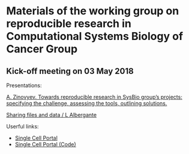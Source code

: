 # Materials of the working group on reproducible research in Computational Systems Biology of Cancer Group

## Kick-off meeting on 03 May 2018

Presentations:

<a href="https://github.com/sysbio-curie/Reproducible-research-working-group/blob/master/files/Zinovyev300418_ReproducibleResearch.pptx">A. Zinovyev. Towards reproducible research in SysBio group’s projects: specifying the challenge, assessing the tools, outlining solutions. </a>

[Sharing files and data / L Albergante](../master/files/Albergante_RR_3_05_2018.pptx)


Userful links:

* [Single Cell Portal](https://portals.broadinstitute.org/single_cell)
* [Single Cell Portal (Code)](https://github.com/broadinstitute/single_cell_portal_core)


